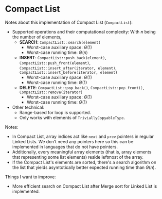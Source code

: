# Compact List
Notes about this implementation of Compact List (`CompactList`):
* Supported operations and their computational complexity: With $n$ being the number of elements,
    * **SEARCH**: `CompactList::search(element)`
        * Worst-case auxiliary space: $\Theta(1)$
        * Worst-case running time: $\Theta(n)$
    * **INSERT**: `CompactList::push_back(element)`, `CompactList::push_front(element)`, `CompactList::insert_after(iterator, element)`, `CompactList::insert_before(iterator, element)` 
        * Worst-case auxiliary space: $\Theta(1)$
        * Worst-case running time: $\Theta(1)$
    * **DELETE**: `CompactList::pop_back()`, `CompactList::pop_front()`, `CompactList::remove(iterator)`
        * Worst-case auxiliary space: $\Theta(1)$
        * Worst-case running time: $\Theta(1)$
* Other technical:
    * Range-based for loop is supported.
    * Only works with elements of `TriviallyCopyableType`.

Notes:
* In Compact List, array indices act like `next` and `prev` pointers in regular Linked Lists. We don't need any pointers here so this can be implemented in languages that do not have pointers.
* Additionally, every meaningful array elements (that is, array elements that representing some list elements) reside leftmost of the array.
* If the Compact List's elements are sorted, there's a search algorithm on the list that yields asymtotically better expected running time than $\Theta(n)$.

Things I want to improve:
* More efficient search on Compact List after Merge sort for Linked List is implemented.
